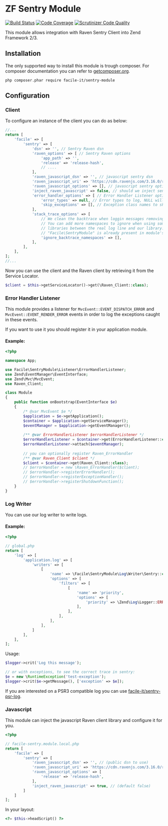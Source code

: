 # ZF Sentry Module

[![Build Status](https://api.travis-ci.org/facile-it/sentry-module.svg?branch=master)](https://travis-ci.org/facile-it/sentry-module)
[![Code Coverage](https://scrutinizer-ci.com/g/facile-it/sentry-module/badges/coverage.png?b=master)](https://scrutinizer-ci.com/g/facile-it/sentry-module/?branch=master)
[![Scrutinizer Code Quality](https://scrutinizer-ci.com/g/facile-it/sentry-module/badges/quality-score.png?b=master)](https://scrutinizer-ci.com/g/facile-it/sentry-module/?branch=master)

This module allows integration with Raven Sentry Client into Zend Framework 2/3.

## Installation

The only supported way to install this module is trough composer. For composer documentation you can refer to [getcomposer.org](http://getcomposer.org).

```
php composer.phar require facile-it/sentry-module
```


## Configuration

### Client

To configure an instance of the client you can do as below:

```php
//...
return [
    'facile' => [
        'sentry' => [
            'dsn' => '', // Sentry Raven dsn
            'raven_options' => [ // Sentry Raven options
                'app_path' => '',
                'release' => 'release-hash',
                // ....
            ],
            'raven_javascript_dsn' => '', // javascript sentry dsn
            'raven_javascript_uri' => 'https://cdn.ravenjs.com/3.16.0/raven.min.js',
            'raven_javascript_options' => [], // javascript sentry options
            'inject_raven_javascript' => false, // should we inject sentry JS file and script? 
            'error_handler_options' => [ // Error Handler Listener options (read below)
                'error_types' => null, // Error types to log, NULL will get value from error_reporting() function
                'skip_exceptions' => [], // Exception class names to skip when loggin exceptions
            ],
            'stack_trace_options' => [
                // We clean the backtrace when loggin messages removing last stacks from our library.
                // You can add more namespaces to ignore when using some other
                // libraries between the real log line and our library.
                // "Facile\SentryModule" is already present in module's configuration.
                'ignore_backtrace_namespaces' => [],
            ],
        ],
    ],
];
//...
```

Now you can use the client and the Raven client by retrieving it from the Service Locator.

```php
$client = $this->getServiceLocator()->get(\Raven_Client::class);
```

### Error Handler Listener

This module provides a listener for `MvcEvent::EVENT_DISPATCH_ERROR` and `MvcEvent::EVENT_RENDER_ERROR` events
in order to log the exceptions caught in these events.

If you want to use it you should register it in your application module.

#### Example:

```php
<?php

namespace App;

use Facile\SentryModule\Listener\ErrorHandlerListener;
use Zend\EventManager\EventInterface;
use Zend\Mvc\MvcEvent;
use Raven_Client;

class Module 
{
    public function onBootstrap(EventInterface $e)
    {
        /* @var MvcEvent $e */
        $application = $e->getApplication();
        $container = $application->getServiceManager();
        $eventManager = $application->getEventManager();
        
        /** @var ErrorHandlerListener $errorHandlerListener */
        $errorHandlerListener = $container->get(ErrorHandlerListener::class);
        $errorHandlerListener->attach($eventManager);
        
        // you can optionally register Raven_ErrorHandler 
        /** @var Raven_Client $client */
        $client = $container->get(Raven_Client::class);
        // $errorHandler = new \Raven_ErrorHandler($client);
        // $errorHandler->registerErrorHandler();
        // $errorHandler->registerExceptionHandler();
        // $errorHandler->registerShutdownFunction();
    }
}
```

### Log Writer

You can use our log writer to write logs.

#### Example:
```php
<?php

// global.php
return [
    'log' => [
        'application.log' => [
            'writers' => [
                [
                    'name' => \Facile\SentryModule\Log\Writer\Sentry::class,
                    'options' => [
                        'filters' => [
                            [
                                'name' => 'priority',
                                'options' => [
                                    'priority' => \Zend\Log\Logger::ERR,
                                ],
                            ],
                        ],
                    ],
                ],
            ]
        ],
    ],
];
```

Usage:

```php
$logger->crit('Log this message');

// or with exceptions, to see the correct trace in sentry:
$e = new \RuntimeException('test-exception');
$logger->crit($e->getMessage(), ['exception' => $e]);
```

If you are interested on a PSR3 compatible log you can use [facile-it/sentry-psr-log](https://github.com/facile-it/sentry-psr-log).

### Javascript

This module can inject the javascript Raven client library and configure it for you.

```php
<?php

// facile-sentry.module.local.php
return [
    'facile' => [
        'sentry' => [
            'raven_javascript_dsn' => '', // (public dsn to use)
            'raven_javascript_uri' => 'https://cdn.ravenjs.com/3.16.0/raven.min.js', // (default)
            'raven_javascript_options' => [
                'release' => 'release-hash',
            ],
            'inject_raven_javascript' => true, // (default false)
        ]
    ]
];

```
In your layout:
```php
<?= $this->headScript() ?>
```
